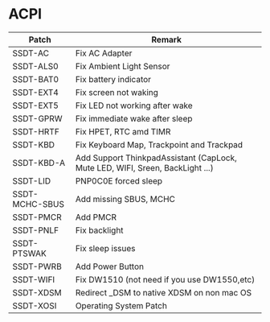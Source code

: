 # ACPI



| Patch          | Remark                                                       |
| -------------- | ------------------------------------------------------------ |
| SSDT-AC        | Fix AC Adapter                                               |
| SSDT-ALS0      | Fix Ambient Light Sensor                                     |
| SSDT-BAT0      | Fix battery indicator                                        |
| SSDT-EXT4      | Fix screen not waking                                        |
| SSDT-EXT5      | Fix LED not working after wake                               |
| SSDT-GPRW      | Fix immediate wake after sleep                               |
| SSDT-HRTF      | Fix HPET, RTC amd TIMR                                       |
| SSDT-KBD       | Fix Keyboard Map, Trackpoint and Trackpad                    |
| SSDT-KBD-A     | Add Support ThinkpadAssistant (CapLock, Mute LED, WIFI, Sreen, BackLight ...) |
| SSDT-LID       | PNP0C0E forced sleep                                         |
| SSDT-MCHC-SBUS | Add missing SBUS, MCHC                                       |
| SSDT-PMCR      | Add PMCR                                                     |
| SSDT-PNLF      | Fix backlight                                                |
| SSDT-PTSWAK    | Fix sleep issues                                             |
| SSDT-PWRB      | Add Power Button                                             |
| SSDT-WIFI      | Fix DW1510 (not need if you use DW1550,etc)                  |
| SSDT-XDSM      | Redirect _DSM to native XDSM on non mac OS                   |
| SSDT-XOSI      | Operating System Patch                                       |

